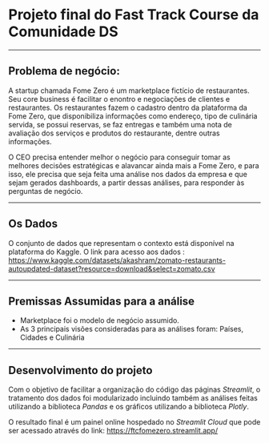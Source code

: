 # Projeto final do Fast Track Course da Comunidade DS
---
## Problema de negócio:
A startup chamada Fome Zero é um marketplace fictício de restaurantes. Seu core business é facilitar o enontro e negociações de clientes e restaurantes.
Os restaurantes fazem o cadastro dentro da plataforma da Fome Zero, que disponibiliza informações como endereço, tipo de culinária servida, se possui reservas, se faz entregas e também uma nota de avaliação dos serviços e produtos do restaurante,
dentre outras informações.

O CEO precisa entender melhor o negócio para conseguir tomar as melhores decisões estratégicas e alavancar ainda mais a Fome Zero, e para isso, ele precisa que seja feita uma análise nos dados da empresa e que sejam gerados dashboards, a partir dessas análises, para responder às perguntas de negócio.

---
## Os Dados
O conjunto de dados que representam o contexto está disponível na plataforma do
Kaggle. O link para acesso aos dados :
https://www.kaggle.com/datasets/akashram/zomato-restaurants-autoupdated-dataset?resource=download&select=zomato.csv

---
## Premissas Assumidas para a análise
- Marketplace foi o modelo de negócio assumido.
- As 3 principais visões consideradas para as análises foram: Países, Cidades e Culinária 


---
## Desenvolvimento do projeto
Com o objetivo de facilitar a organização do código das páginas *Streamlit*, o tratamento dos dados foi modularizado incluindo também as análises feitas utilizando a biblioteca *Pandas* e os gráficos utilizando a biblioteca *Plotly*.

O resultado final é um painel online hospedado no *Streamlit Cloud* que pode ser acessado através do link: https://ftcfomezero.streamlit.app/

